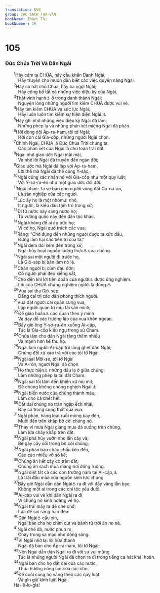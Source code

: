 ```yaml
---
translation: NVB
group: CÁC SÁCH THƠ-VĂN
bookName: Thánh Thi 
bookNumber: 19
---
```


<div class="title"><h1>105</h1><h3>Đức Chúa Trời Và Dân Ngài </h3></div>
<span class="verse thi_105_1">  <sup>1</sup>Hãy cảm tạ CHÚA, hãy cầu khẩn Danh Ngài; <br/>   Hãy truyền cho muôn dân biết các việc quyền năng Ngài. <br/></span>
<span class="verse thi_105_2">  <sup>2</sup>Hãy ca hát cho Chúa, hãy ca ngợi Ngài; <br/>   Hãy công bố tất cả những việc diệu kỳ của Ngài. <br/></span>
<span class="verse thi_105_3">  <sup>3</sup>Thật vinh hạnh<a data-toggle="tooltip" data-placement="bottom" title="Ctd: vinh quang">⚓</a> ở trong danh thánh Ngài; <br/>   Nguyện lòng những người tìm kiếm CHÚA được vui vẻ. <br/></span>
<span class="verse thi_105_4">  <sup>4</sup>Hãy tìm kiếm CHÚA và sức lực Ngài; <br/>   Hãy luôn luôn tìm kiếm sự hiện diện Ngài.<a data-toggle="tooltip" data-placement="bottom" title="Nt: mặt của Ngài">⚓</a><br/></span>
<span class="verse thi_105_5">  <sup>5</sup>Hãy ghi nhớ những việc diệu kỳ Ngài đã làm; <br/>   Những phép lạ và những phán xét miệng Ngài đã phán. <br/></span>
<span class="verse thi_105_6">  <sup>6</sup>Hỡi dòng dõi Áp-ra-ham, tôi tớ Ngài; <br/>   Hỡi con cái Gia-cốp, những người Ngài chọn. <br/></span>
<span class="verse thi_105_7">  <sup>7</sup>Chính Ngài, CHÚA là Đức Chúa Trời chúng ta; <br/>   Các phán xét của Ngài là cho toàn trái đất. <br/></span>
<span class="verse thi_105_8">  <sup>8</sup>Ngài nhớ giao ước Ngài mãi mãi, <br/>   Và nhớ lời Ngài đã truyền đến ngàn đời; <br/></span>
<span class="verse thi_105_9">  <sup>9</sup>Giao ước mà Ngài đã lập với Áp-ra-ham, <br/>   Lời thề mà Ngài đã thề cùng Y-sác; <br/></span>
<span class="verse thi_105_10">  <sup>10</sup>Ngài cũng xác nhận nó với Gia-cốp như một quy luật; <br/>   Với Y-sơ-ra-ên như một giao ước đời đời. <br/></span>
<span class="verse thi_105_11">  <sup>11</sup>Ngài phán: Ta sẽ ban cho ngươi vùng đất Ca-na-an, <br/>   Là sản nghiệp của các ngươi. <br/></span>
<span class="verse thi_105_12">  <sup>12</sup>Lúc ấy họ là một nhóm<a data-toggle="tooltip" data-placement="bottom" title="Nt: số">⚓</a> nhỏ, <br/>   Ít người, là kiều dân tạm trú trong xứ; <br/></span>
<span class="verse thi_105_13">  <sup>13</sup>Đi từ nước này sang nước nọ; <br/>   Từ vương quốc này đến dân tộc khác. <br/></span>
<span class="verse thi_105_14">  <sup>14</sup>Ngài không để ai áp bức họ; <br/>   Vì cớ họ, Ngài quở trách các vua; <br/></span>
<span class="verse thi_105_15">  <sup>15</sup>Rằng: “Chớ đụng đến những người được ta xức dầu, <br/>   Đừng làm hại các tiên tri của ta.” <br/></span>
<span class="verse thi_105_16">  <sup>16</sup>Ngài đem đói kém đến trong xứ; <br/>   Ngài hủy hoại nguồn lương thực<a data-toggle="tooltip" data-placement="bottom" title="Ctd: ‘gậy bánh’ và hiểu theo nghĩa biểu tượng là ‘thực phẩm’">⚓</a> của chúng. <br/></span>
<span class="verse thi_105_17">  <sup>17</sup>Ngài sai một người đi trước họ, <br/>   Là Giô-sép bị bán làm nô lệ. <br/></span>
<span class="verse thi_105_18">  <sup>18</sup>Chân người bị cùm đau đớn; <br/>   Cổ người phải đeo xiềng sắt, <br/></span>
<span class="verse thi_105_19">  <sup>19</sup>Cho đến khi lời tiên đoán của người<a data-toggle="tooltip" data-placement="bottom" title="Ctd: lời hứa của Ngài">⚓</a> được ứng nghiệm. <br/>   Lời của CHÚA chứng nghiệm người là đúng.<a data-toggle="tooltip" data-placement="bottom" title="Ctd: Lời của CHÚA thử luyện người">⚓</a><br/></span>
<span class="verse thi_105_20">  <sup>20</sup>Vua sai tha Giô-sép; <br/>   Đấng cai trị các dân phóng thích người. <br/></span>
<span class="verse thi_105_21">  <sup>21</sup>Vua đặt người cai quản cung vua, <br/>   Lập người quản trị mọi tài sản mình; <br/></span>
<span class="verse thi_105_22">  <sup>22</sup>Để giáo huấn<a data-toggle="tooltip" data-placement="bottom" title="theo các bản dịch cổ; nt: trói buộc">⚓</a> các quan theo ý mình <br/>   Và dạy dỗ các trưởng lão của vua khôn ngoan. <br/></span>
<span class="verse thi_105_23">  <sup>23</sup>Bấy giờ ông Y-sơ-ra-ên xuống Ai-cập, <br/>   Tức là Gia-cốp kiều ngụ trong xứ Cham. <br/></span>
<span class="verse thi_105_24">  <sup>24</sup>Chúa làm cho dân Ngài tăng thêm nhiều <br/>   Và mạnh hơn kẻ thù họ. <br/></span>
<span class="verse thi_105_25">  <sup>25</sup>Ngài làm người Ai-cập trở lòng ghét dân Ngài; <br/>   Chúng đối xử xảo trá với các tôi tớ Ngài. <br/></span>
<span class="verse thi_105_26">  <sup>26</sup>Ngài sai Môi-se, tôi tớ Ngài <br/>   Và A-rôn, người Ngài đã chọn. <br/></span>
<span class="verse thi_105_27">  <sup>27</sup>Họ thực hiện<a data-toggle="tooltip" data-placement="bottom" title="Ctd: công bố">⚓</a> những dấu lạ ở giữa chúng; <br/>   Làm những phép lạ tại đất Cham. <br/></span>
<span class="verse thi_105_28">  <sup>28</sup>Ngài sai tối tăm đến khiến xứ mù mịt; <br/>   Để chúng không chống nghịch Ngài.<a data-toggle="tooltip" data-placement="bottom" title="Một số bản dịch cổ: chúng nó chống nghịch lời Ngài">⚓</a><br/></span>
<span class="verse thi_105_29">  <sup>29</sup>Ngài biến nước của chúng thành máu; <br/>   Làm cho cá chết hết. <br/></span>
<span class="verse thi_105_30">  <sup>30</sup>Đất đai chúng nó tràn ngập ếch nhái, <br/>   Đầy cả trong cung thất của vua. <br/></span>
<span class="verse thi_105_31">  <sup>31</sup>Ngài phán, hàng loạt ruồi mòng bay đến, <br/>   Muỗi đến trên khắp bờ cõi chúng nó. <br/></span>
<span class="verse thi_105_32">  <sup>32</sup>Thay vì mưa Ngài giáng mưa đá xuống trên chúng, <br/>   Làm lửa cháy khắp trên đất. <br/></span>
<span class="verse thi_105_33">  <sup>33</sup>Ngài phá hủy vườn nho lẫn cây vả; <br/>   Bẻ gãy cây cối trong bờ cõi chúng. <br/></span>
<span class="verse thi_105_34">  <sup>34</sup>Ngài phán bảo châu chấu kéo đến, <br/>   Cào cào nhiều vô số kể; <br/></span>
<span class="verse thi_105_35">  <sup>35</sup>Chúng ăn hết cây cỏ trên đất; <br/>   Chúng ăn sạch mùa màng nơi đồng ruộng. <br/></span>
<span class="verse thi_105_36">  <sup>36</sup>Ngài diệt tất cả các con trưởng nam tại Ai-cập,<a data-toggle="tooltip" data-placement="bottom" title="Theo các văn bản cổ; Mt: trong đất">⚓</a><br/>   Là trái đầu mùa của nguồn sinh lực chúng. <br/></span>
<span class="verse thi_105_37">  <sup>37</sup>Bấy giờ Ngài dẫn dân Ngài<a data-toggle="tooltip" data-placement="bottom" title="Nt: chúng">⚓</a> ra đi với đầy vàng lẫn bạc; <br/>   Không một ai trong các chi tộc yếu đuối. <br/></span>
<span class="verse thi_105_38">  <sup>38</sup>Ai-cập vui vẻ khi dân Ngài ra đi <br/>   Vì chúng nó kinh hoàng về họ. <br/></span>
<span class="verse thi_105_39">  <sup>39</sup>Ngài trải mây ra để che chở; <br/>   Lửa để soi sáng ban đêm. <br/></span>
<span class="verse thi_105_40">  <sup>40</sup>Dân Ngài<a data-toggle="tooltip" data-placement="bottom" title="Nt: nó; người">⚓</a> cầu xin, <br/>   Ngài ban cho họ chim cút và bánh từ trời ăn no nê. <br/></span>
<span class="verse thi_105_41">  <sup>41</sup>Ngài chẻ đá, nước phun ra, <br/>   Chảy trong sa mạc như dòng sông. <br/></span>
<span class="verse thi_105_42">  <sup>42</sup>Vì Ngài nhớ lại lời hứa thánh <br/>   Ngài đã ban cho Áp-ra-ham, tôi tớ Ngài; <br/></span>
<span class="verse thi_105_43">  <sup>43</sup>Nên Ngài dẫn dân Ngài ra đi với sự vui mừng, <br/>   Tức là những người Ngài đã chọn ra đi trong tiếng ca hát khải hoàn. <br/></span>
<span class="verse thi_105_44">  <sup>44</sup>Ngài ban cho họ đất đai của các nước, <br/>   Thừa hưởng công lao của các dân. <br/></span>
<span class="verse thi_105_45">  <sup>45</sup>Để cuối cùng họ vâng theo các quy luật <br/>   Và gìn giữ kinh luật Ngài. <br/>  Ha-lê-lu-gia! <br/></span>
